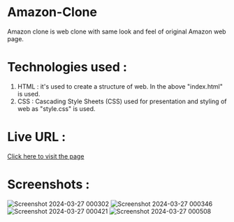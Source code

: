 # Amazon-Clone
Amazon clone is web clone with same look and feel of original Amazon web page.

# Technologies used :
1. HTML : it's used to create a structure of web. In the above "index.html" is used.
2. CSS : Cascading Style Sheets (CSS) used for presentation and styling of web as "style.css" is used.

# Live URL :
[Click here to visit the page](https://parth-2002.github.io/Amazon-Clone/)

# Screenshots :
![Screenshot 2024-03-27 000302](https://github.com/Parth-2002/Amazon-Clone/assets/143714331/cad21391-f768-48bf-a5ef-199a2d7df8a7)
![Screenshot 2024-03-27 000346](https://github.com/Parth-2002/Amazon-Clone/assets/143714331/b8820519-5111-414b-b84c-5738a56250f7)
![Screenshot 2024-03-27 000421](https://github.com/Parth-2002/Amazon-Clone/assets/143714331/f295d7db-3614-4f25-b518-16cf45040e38)
![Screenshot 2024-03-27 000508](https://github.com/Parth-2002/Amazon-Clone/assets/143714331/59c7f323-5417-4988-ab0e-c66b766138dd)


